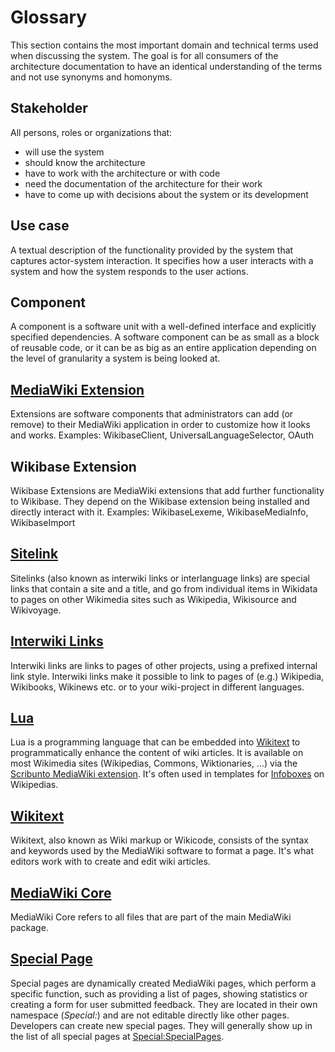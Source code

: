 # Glossary

This section contains the most important domain and technical terms used when discussing the system.
The goal is for all consumers of the architecture documentation to have an identical understanding of the terms and not use synonyms and homonyms.

## Stakeholder

All persons, roles or organizations that:

- will use the system
- should know the architecture
- have to work with the architecture or with code
- need the documentation of the architecture for their work
- have to come up with decisions about the system or its development

## Use case

A textual description of the functionality provided by the system that captures actor-system interaction. It specifies how a user interacts with a system and how the system responds to the user actions.

## Component

A component is a software unit with a well-defined interface and explicitly specified dependencies. A software component can be as small as a block of reusable code, or it can be as big as an entire application depending on the level of granularity a system is being looked at.

## [MediaWiki Extension](https://www.mediawiki.org/wiki/Manual:Extensions)

Extensions are software components that administrators can add (or remove) to their MediaWiki application in order to customize how it looks and works.
Examples: WikibaseClient, UniversalLanguageSelector, OAuth

## Wikibase Extension

Wikibase Extensions are MediaWiki extensions that add further functionality to Wikibase. They depend on the Wikibase extension being installed and directly interact with it.
Examples: WikibaseLexeme, WikibaseMediaInfo, WikibaseImport

## [Sitelink](https://www.wikidata.org/wiki/Help:Sitelinks)

Sitelinks (also known as interwiki links or interlanguage links) are special links that contain a site and a title, and go from individual items in Wikidata to pages on other Wikimedia sites such as Wikipedia, Wikisource and Wikivoyage.

## [Interwiki Links](https://www.mediawiki.org/wiki/Manual:Interwiki)

Interwiki links are links to pages of other projects, using a prefixed internal link style.
Interwiki links make it possible to link to pages of (e.g.) Wikipedia, Wikibooks, Wikinews etc. or to your wiki-project in different languages.

## [Lua](https://en.wikipedia.org/wiki/Wikipedia:Lua)

Lua is a programming language that can be embedded into [Wikitext](https://www.mediawiki.org/wiki/Wikitext) to programmatically enhance the content of wiki articles. It is available on most Wikimedia sites (Wikipedias, Commons, Wiktionaries, ...) via the [Scribunto MediaWiki extension](https://www.mediawiki.org/wiki/Extension:Scribunto). It's often used in templates for [Infoboxes](https://en.wikipedia.org/wiki/Help:Infobox) on Wikipedias.

## [Wikitext](https://en.wikipedia.org/wiki/Help:Wikitext)

Wikitext, also known as Wiki markup or Wikicode, consists of the syntax and keywords used by the MediaWiki software to format a page. It's what editors work with to create and edit wiki articles.

## [MediaWiki Core](https://www.mediawiki.org/wiki/Core)

MediaWiki Core refers to all files that are part of the main MediaWiki package.

## [Special Page](https://www.mediawiki.org/wiki/Manual:Special_pages)

Special pages are dynamically created MediaWiki pages, which perform a specific function, such as providing a list of pages, showing statistics or creating a form for user submitted feedback. They are located in their own namespace (_Special:_) and are not editable directly like other pages.  Developers can create new special pages. They will generally show up in the list of all special pages at [Special:SpecialPages](https://www.wikidata.org/wiki/Special:SpecialPages).
